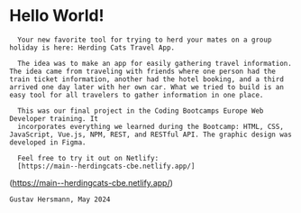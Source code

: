 # Hello World!

      Your new favorite tool for trying to herd your mates on a group holiday is here: Herding Cats Travel App.

      The idea was to make an app for easily gathering travel information. The idea came from traveling with friends where one person had the train ticket information, another had the hotel booking, and a third arrived one day later with her own car. What we tried to build is an easy tool for all travelers to gather information in one place.

      This was our final project in the Coding Bootcamps Europe Web Developer training. It
      incorporates everything we learned during the Bootcamp: HTML, CSS, JavaScript, Vue.js, NPM, REST, and RESTful API. The graphic design was developed in Figma.

      Feel free to try it out on Netlify:
      [https://main--herdingcats-cbe.netlify.app/]

(https://main--herdingcats-cbe.netlify.app/)

    Gustav Hersmann, May 2024
